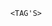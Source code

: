 		<TAG'S>

<title> - titulo
<h1>,<h2>... - sub-titulos
<p> - paragrafo 
<strong> - negrito
<em> - italico
<img> - chama uma imagem
<link> - linka a um css
<div> - divide um campo especifico do <body>
<ul> - lista desordenadamente
<ol> - lista ordenadamente
<li> - Lista dos Itens de um elemento HTML
<header> - representa um grupo de suporte introdutório ou navegacional. Pode conter alguns elementos de cabeçalho mas também outros elementos como um logo, seções de cabeçalho, formulário de pesquisa, e outros.

		<FUNÇÕES>

id - identifica uma tag de itens unicos 
class - classifica uma tag com itens repetidos
src - busca o diretorio da imagem
vertical-align -  alinhar textos verticalmente que estejam dentro de uma célula de tabela ou uma linha.
font-style - estilo da fonte
display - especifica o tipo de caixa de renderização usada por um elemento.
text-align - Esta propriedade destina-se a definir o alinhamento horizontal do texto.
margin - É a margem do elemento, ou seja, o espaçamento externo do elemento. Define a margem superior do elemento.
padding - define uma a distância entre o conteúdo de um elemento e suas bordas. É um atalho que evita definir uma distância para cada lado separadamente ( padding-top , padding-right , padding-bottom , padding-left ).
box-sizing: border-box; - que indica que o tamanho agora levará em conta até a borda -- ou seja, o width será a soma do conteúdo com a borda e o padding.
hover - é aquele usado quando passamos o cursor do mouse por cima de algum elemento na página html, e com isso aplicamos estilos sobre ele. ... Agora o que queremos é aplicar o efeito hover nesse link, para quando passarmos o mouse em cima dele, ele mudar sua aparência.
active -  é usado para selecionar e estilizar o link ativo. Um link se torna ativo quando você clica nele. Dica: O seletor: active pode ser usado em todos ...
